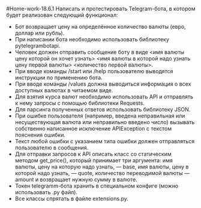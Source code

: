 #Home-work-18.6.1 Написать и протестировать Telegram-бота, в котором будет реализован следующий функционал:

- Бот возвращает цену на определённое количество валюты (евро, доллар или рубль).
- При написании бота необходимо использовать библиотеку pytelegrambotapi.
- Человек должен отправить сообщение боту в виде <имя валюты цену которой он хочет узнать> <имя валюты в которой надо узнать цену первой валюты> <количество первой валюты>.
- При вводе команды /start или /help пользователю выводятся инструкции по применению бота.
- При вводе команды /values должна выводиться информация о всех доступных валютах в читаемом виде.
- Для взятия курса валют необходимо использовать API и отправлять к нему запросы с помощью библиотеки Requests.
- Для парсинга полученных ответов использовать библиотеку JSON.
- При ошибке пользователя (например, введена неправильная или несуществующая валюта или неправильно введено число) вызывать собственно написанное исключение APIException с текстом пояснения ошибки.
- Текст любой ошибки с указанием типа ошибки должен отправляться пользователю в сообщения.
- Для отправки запросов к API описать класс со статическим методом get_price(), который принимает три аргумента: имя валюты, цену на которую надо узнать, — base, имя валюты, цену в которой надо узнать, — quote, количество переводимой валюты — amount и возвращает нужную сумму в валюте.
- Токен telegramm-бота хранить в специальном конфиге (можно использовать .py файл).
- Все классы спрятать в файле extensions.py.
